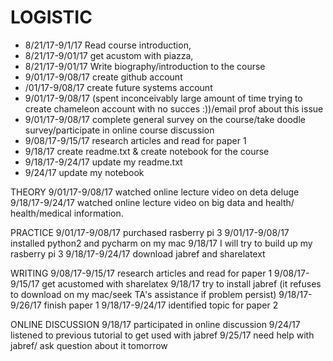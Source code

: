 # LOGISTIC
* 8/21/17-9/1/17 Read course introduction, 
* 8/21/17-9/01/17 get acustom with piazza, 
* 8/21/17-9/01/17 Write biography/introduction to the course
* 9/01/17-9/08/17 create github account
* /01/17-9/08/17 create future systems account
* 9/01/17-9/08/17 (spent inconceivably large amount of time trying to create chameleon account with no succes :))/email prof about this issue 
* 9/01/17-9/08/17 complete general survey on the course/take doodle survey/participate in online course discussion
* 9/08/17-9/15/17 research articles and read for paper 1
* 9/18/17         create readme.txt & create notebook for the course
* 9/18/17-9/24/17 update my readme.txt
* 9/24/17         update my notebook



THEORY
9/01/17-9/08/17 watched online lecture video on deta deluge 
9/18/17-9/24/17 watched online lecture video on big data and health/ health/medical information. 

PRACTICE 
9/01/17-9/08/17 purchased rasberry pi 3
9/01/17-9/08/17 installed python2 and pycharm on my mac
9/18/17        I will try to build up my rasberry pi 3
9/18/17-9/24/17 download jabref and sharelatext


WRITING
9/08/17-9/15/17 research articles and read for paper 1
9/08/17-9/15/17 get acustomed with sharelatex
9/18/17         try to install jabref (it refuses to download on my mac/seek TA's assistance if problem persist) 
9/18/17-9/26/17 finish paper 1
9/18/17-9/24/17 identified topic for paper 2


ONLINE DISCUSSION 
9/18/17 participated in online discussion 
9/24/17 listened to previous tutorial to get used with jabref 
9/25/17 need help with jabref/ ask question about it tomorrow

